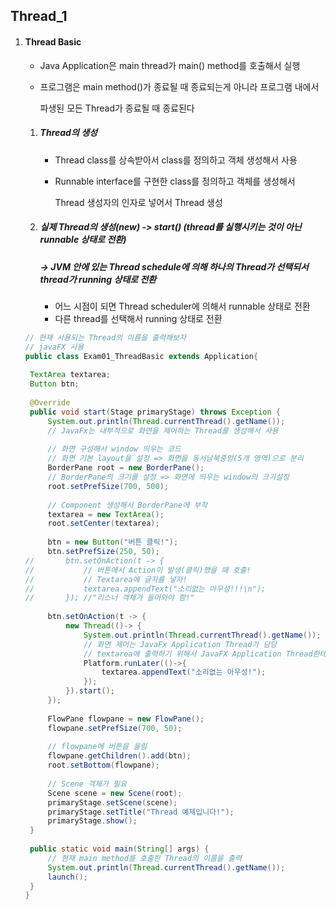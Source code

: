 ## Thread_1

1. #### Thread Basic

   - Java Application은 main thread가 main() method를 호출해서 실행

   - 프로그램은 main method()가 종료될 때 종료되는게 아니라 프로그램 내에서

     파생된 모든 Thread가 종료될 때 종료된다

   1. ##### Thread의 생성

      - Thread class를 상속받아서 class를 정의하고 객체 생성해서 사용

      - Runnable interface를 구현한 class를 정의하고 객체를 생성해서 

        Thread 생성자의 인자로 넣어서 Thread 생성

   2. ##### 실제 Thread의 생성(new) -> start() (thread를 실행시키는 것이 아닌 runnable 상태로 전환)

      ##### -> JVM 안에 있는 Thread schedule에 의해 하나의 Thread가 선택되서 thread가 running 상태로 전환 

      - 어느 시점이 되면 Thread scheduler에 의해서 runnable 상태로 전환
      - 다른 thread를 선택해서 running 상태로 전환

   ```java
   // 현재 사용되는 Thread의 이름을 출력해보자
   // javaFX 사용
   public class Exam01_ThreadBasic extends Application{
   	
   	TextArea textarea;
   	Button btn;
   	
   	@Override
   	public void start(Stage primaryStage) throws Exception {
   		System.out.println(Thread.currentThread().getName());
   		// JavaFx는 내부적으로 화면을 제어하는 Thread를 생성해서 사용
   		
   		// 화면 구성해서 window 띄우는 코드
   		// 화면 기본 layout을 설정 => 화면을 동서남북중앙(5개 영역)으로 분리
   		BorderPane root = new BorderPane();
   		// BorderPane의 크기를 설정 => 화면에 띄우는 window의 크기설정
   		root.setPrefSize(700, 500);
   		
   		// Component 생성해서 BorderPane에 부착
   		textarea = new TextArea();
   		root.setCenter(textarea);
   		
   		btn = new Button("버튼 클릭!");
   		btn.setPrefSize(250, 50);
   //		btn.setOnAction(t -> {
   //			// 버튼에서 Action이 발생(클릭)했을 때 호출!
   //			// Textarea에 글자를 넣자!
   //			textarea.appendText("소리없는 아우성!!!\n");
   //		}); //"리스너 객체가 들어와야 함!"
   		
   		btn.setOnAction(t -> {
   			new Thread(()-> {
   				System.out.println(Thread.currentThread().getName());
   				// 화면 제어는 JavaFx Application Thread가 담당
   				// textarea에 출력하기 위해서 JavaFX Application Thread한테 부탁!
   				Platform.runLater(()->{
   					textarea.appendText("소리없는 아우성!");
   				});
   			}).start();
   		});
   		
   		FlowPane flowpane = new FlowPane();
   		flowpane.setPrefSize(700, 50);
   		
   		// flowpane에 버튼을 올림
   		flowpane.getChildren().add(btn);
   		root.setBottom(flowpane);
   		
   		// Scene 객체가 필요
   		Scene scene = new Scene(root);
   		primaryStage.setScene(scene);
   		primaryStage.setTitle("Thread 예제입니다!");
   		primaryStage.show();
   	}
   	
   	public static void main(String[] args) {
   		// 현재 main method를 호출한 Thread의 이름을 출력
   		System.out.println(Thread.currentThread().getName());
   		launch();
   	}
   }
   ```

   